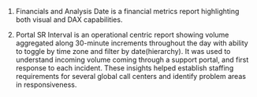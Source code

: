 1) Financials and Analysis Date is a financial metrics report highlighting both visual and DAX capabilities. 

2) Portal SR Interval is an operational centric report showing volume aggregated along 30-minute increments throughout the day with ability to toggle by time zone and filter by date(hierarchy). It was used to understand incoming volume coming through a support portal, and first response to each incident. These insights helped establish staffing requirements for several global call centers and identify problem areas in responsiveness. 
